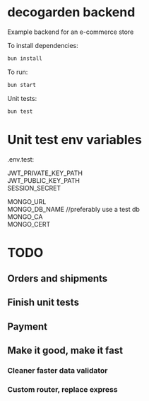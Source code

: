 # decogarden backend

Example backend for an e-commerce store

To install dependencies:

```bash
bun install
```

To run:

```bash
bun start
```

Unit tests:

```bash
bun test
```

# Unit test env variables

.env.test:

JWT_PRIVATE_KEY_PATH  
JWT_PUBLIC_KEY_PATH  
SESSION_SECRET

MONGO_URL  
MONGO_DB_NAME //preferably use a test db  
MONGO_CA  
MONGO_CERT

# TODO

## Orders and shipments

## Finish unit tests

## Payment

## Make it good, make it fast

### Cleaner faster data validator

### Custom router, replace express
